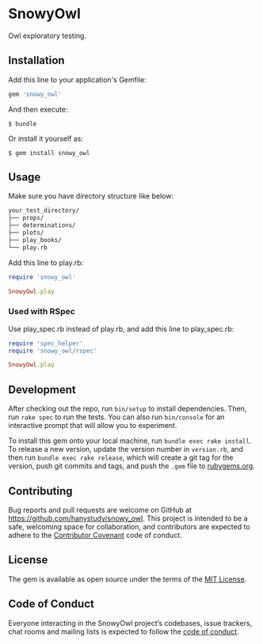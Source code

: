 # SnowyOwl

Owl exploratory testing.

## Installation

Add this line to your application's Gemfile:

```ruby
gem 'snowy_owl'
```

And then execute:

    $ bundle

Or install it yourself as:

    $ gem install snowy_owl

## Usage

Make sure you have directory structure like below:

```markdown
your_test_directory/
├── props/
├── determinations/
├── plots/
├── play_books/
└── play.rb
```

Add this line to play.rb:

```ruby
require 'snowy_owl'

SnowyOwl.play
```

### Used with RSpec

Use play_spec.rb instead of play.rb, and add this line to play_spec.rb:

```ruby
require 'spec_helper'
require 'snowy_owl/rspec'

SnowyOwl.play
```

## Development

After checking out the repo, run `bin/setup` to install dependencies. Then, run `rake spec` to run the tests. You can also run `bin/console` for an interactive prompt that will allow you to experiment.

To install this gem onto your local machine, run `bundle exec rake install`. To release a new version, update the version number in `version.rb`, and then run `bundle exec rake release`, which will create a git tag for the version, push git commits and tags, and push the `.gem` file to [rubygems.org](https://rubygems.org).

## Contributing

Bug reports and pull requests are welcome on GitHub at https://github.com/hanystudy/snowy_owl. This project is intended to be a safe, welcoming space for collaboration, and contributors are expected to adhere to the [Contributor Covenant](http://contributor-covenant.org) code of conduct.

## License

The gem is available as open source under the terms of the [MIT License](http://opensource.org/licenses/MIT).

## Code of Conduct

Everyone interacting in the SnowyOwl project’s codebases, issue trackers, chat rooms and mailing lists is expected to follow the [code of conduct](https://github.com/hanystudy/snowy_owl/blob/master/CODE_OF_CONDUCT.md).
